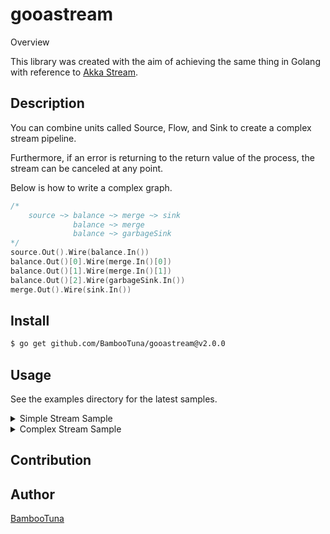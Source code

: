 gooastream
====

Overview

This library was created with the aim of achieving the same thing in Golang with reference to [Akka Stream](https://github.com/akka/akka).


## Description
You can combine units called Source, Flow, and Sink to create a complex stream pipeline.

Furthermore, if an error is returning to the return value of the process, the stream can be canceled at any point.

Below is how to write a complex graph.

```go
/*
    source ~> balance ~> merge ~> sink
              balance ~> merge
              balance ~> garbageSink
*/
source.Out().Wire(balance.In())
balance.Out()[0].Wire(merge.In()[0])
balance.Out()[1].Wire(merge.In()[1])
balance.Out()[2].Wire(garbageSink.In())
merge.Out().Wire(sink.In())
```

## Install
```bash
$ go get github.com/BambooTuna/gooastream@v2.0.0
```

## Usage
See the examples directory for the latest samples.

<details>
<summary>Simple Stream Sample</summary>

```go
package examples

import (
	"context"
	"fmt"
	"github.com/BambooTuna/gooastream/stream"
	"sync"
	"time"
)

func SimpleRunnableStream()  {
	ctx, cancel := context.WithTimeout(context.Background(), time.Second)
	defer cancel()
	var wg sync.WaitGroup

	n := 5
	list := make([]interface{}, n)
	wg.Add(n)
	for i := 0; i < n; i++ {
		list[i] = i
	}
	source := stream.NewSliceSource(list)
	flow := stream.NewBufferFlow(0)
	sink := stream.NewSink(func(i interface{}) error {
		fmt.Println(i)
		wg.Done()
		return nil
	})

	runnable := source.Via(flow).To(sink)
	done, runningCancel := runnable.Run(ctx)
	go func() {
		wg.Wait()
		runningCancel()
	}()

	// blocking until runningCancel is called
	done()
}
```

</details>


<details>
<summary>Complex Stream Sample</summary>

```go
package examples

import (
	"context"
	"fmt"
	"github.com/BambooTuna/gooastream/builder"
	"github.com/BambooTuna/gooastream/stream"
	"sync"
	"time"
)

func ComplexConstructedStream()  {
	ctx, cancel := context.WithTimeout(context.Background(), time.Second*1)
	defer cancel()
	var wg sync.WaitGroup

	n := 10
	list := make([]interface{}, n)
	wg.Add(n)
	for i := 0; i < n; i++ {
		list[i] = i
	}
	graphBuilder := builder.NewGraphBuilder()
	source := graphBuilder.AddSource(stream.NewSliceSource(list))
	balance := graphBuilder.AddBalance(builder.NewBalance(3))
	merge := graphBuilder.AddMerge(builder.NewMerge(2))
	garbageSink := graphBuilder.AddSink(stream.NewSink(func(i interface{}) error {
		fmt.Println(i)
		wg.Done()
		return nil
	}))
	sink := graphBuilder.AddSink(stream.NewSink(func(i interface{}) error {
		fmt.Println(i)
		wg.Done()
		return nil
	}))

	/*
		source ~> balance ~> merge ~> sink
				  balance ~> merge
				  balance ~> garbageSink
	*/
	source.Out().Wire(balance.In())
	balance.Out()[0].Wire(merge.In()[0])
	balance.Out()[1].Wire(merge.In()[1])
	balance.Out()[2].Wire(garbageSink.In())
	merge.Out().Wire(sink.In())

	runnable := graphBuilder.ToRunnable()
	done, runningCancel := runnable.Run(ctx)
	go func() {
		wg.Wait()
		runningCancel()
	}()

	// blocking until runningCancel is called
	done()
}

```

</details>

## Contribution

## Author
[BambooTuna](https://github.com/BambooTuna)